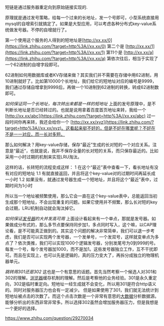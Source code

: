 短链是通过服务器重定向到原始链接实现的.

原理就是通过发号策略，给每一个过来的长地址，发一个号即可，小型系统直接用mysql的自增索引就搞定了。如果是大型应用，可以考虑各种分布式key-value系统做发号器。不停的自增就行了。

第一个使用这个服务的人得到的短地址是[http://xx.xx/0](https://link.zhihu.com/?target=http%3A//xx.xx/0) 第二个是 [http://xx.xx/1](https://link.zhihu.com/?target=http%3A//xx.xx/1) 第11个是 [http://xx.xx/a](https://link.zhihu.com/?target=http%3A//xx.xx/a) 第依次往后，相当于实现了一个62进制的自增字段即可。

62进制如何用数据库或者KV存储来做？其实我们并不需要在存储中用62进制，用10进制就好了。比如第10000个长地址，我们给它的短地址对应的编号是9999，我们通过存储自增拿到9999后，再做一个10进制到62进制的转换，转成62进制数即可。

*如何保证同一个长地址，每次转出来都是一样的短地址* 上面的发号原理中，是不判断长地址是否已经转过的。也就是说用拿着百度首页地址来转，我给一个[http://xx.xx/abc](https://link.zhihu.com/?target=http%3A//xx.xx/abc) 过一段时间你再来转，我还会给你一个 [http://xx.xx/xyz](https://link.zhihu.com/?target=http%3A//xx.xx/xyz)。这看起来挺不好的，但是不好在哪里呢？不好在不是一一对应，而一长对多短。

那么如何解决？用key-value存储，保存“最近”生成的长对短的一个对应关系。注意是“最近”，也就是说，我并不保存全量的长对短的关系，而只保存最近的。比如采用一小时过期的机制来实现LRU淘汰。

这样的话，长转短的流程变成这样： 1 在这个“最近”表中查看一下，看长地址有没有对应的短地址 1.1 有就直接返回，并且将这个key-value对的过期时间再延长成一小时 1.2 如果没有，就通过发号器生成一个短地址，并且将这个“最近”表中，过期时间为1小时

所以当一个地址被频繁使用，那么它会一直在这个key-value表中，总能返回当初生成那个短地址，不会出现重复的问题。如果它使用并不频繁，那么长对短的key会过期，LRU机制自动就会淘汰掉它。

*如何保证[发号器](https://www.zhihu.com/search?q=发号器&search_source=Entity&hybrid_search_source=Entity&hybrid_search_extra={"sourceType"%3A"answer"%2C"sourceId"%3A46446911})的大并发高可用* 上面设计看起来有一个单点，那就是发号器。如果做成分布式的，那么多节点要保持同步加1，多点同时写入，这个嘛，以CAP理论看，是不可能真正做到的。其实这个问题的解决非常简单，我们可以退一步考虑，我们是否可以实现两个发号器，一个发单号，一个发双号，这样就变单点为多点了？依次类推，我们可以实现1000个逻辑发号器，分别发尾号为0到999的号。每发一个号，每个发号器加1000，而不是加1。这些发号器独立工作，互不干扰即可。而且在实现上，也可以先是逻辑的，真的压力变大了，再拆分成独立的物理机器单元。

*跳转用301还是302* 这也是一个有意思的话题。首先当然考察一个候选人对301和302的理解。[浏览器](https://www.zhihu.com/search?q=浏览器&search_source=Entity&hybrid_search_source=Entity&hybrid_search_extra={"sourceType"%3A"answer"%2C"sourceId"%3A46446911})缓存机制的理解。然后是考察他的业务经验。301是永久重定向，302是临时重定向。短地址一经生成就不会变化，所以用301是符合http语义的。同时对服务器压力也会有一定减少。 但是如果使用了301，我们就无法统计到短地址被点击的次数了。而这个点击次数是一个非常有意思的[大数据](https://www.zhihu.com/search?q=大数据&search_source=Entity&hybrid_search_source=Entity&hybrid_search_extra={"sourceType"%3A"answer"%2C"sourceId"%3A46446911})分析数据源。能够分析出的东西非常非常多。所以选择302虽然会增加服务器压力，但是我想是一个更好的选择。



https://www.zhihu.com/question/29270034







